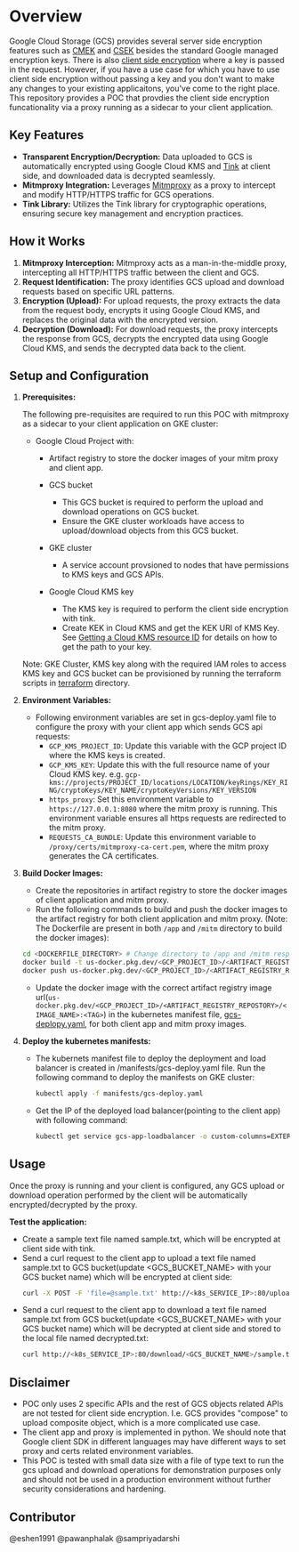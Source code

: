 # Overview

Google Cloud Storage (GCS) provides several server side encryption features such as [CMEK](https://cloud.google.com/kms/docs/cmek) and [CSEK](https://cloud.google.com/storage/docs/encryption/customer-supplied-keys) besides the standard Google managed encryption keys. There is also [client side encryption](https://cloud.google.com/storage/docs/encryption/client-side-keys) where a key is passed in the request. However, if you have a use case for which you have to use client side encryption without passing a key and you don't want to make any changes to your existing applicaitons, you've come to the right place. This repository provides a POC that provdies the client side encryption funcationality via a proxy running as a sidecar to your client application.

## Key Features

- **Transparent Encryption/Decryption:** Data uploaded to GCS is automatically encrypted using Google Cloud KMS and [Tink](https://developers.google.com/tink)  at client side, and downloaded data is decrypted seamlessly.
- **Mitmproxy Integration:** Leverages [Mitmproxy](https://mitmproxy.org/) as a proxy to intercept and modify HTTP/HTTPS traffic for GCS operations.
- **Tink Library:** Utilizes the Tink library for cryptographic operations, ensuring secure key management and encryption practices.

## How it Works

1. **Mitmproxy Interception:** Mitmproxy acts as a man-in-the-middle proxy, intercepting all HTTP/HTTPS traffic between the client and GCS.
1. **Request Identification:** The proxy identifies GCS upload and download requests based on specific URL patterns.
1. **Encryption (Upload):** For upload requests, the proxy extracts the data from the request body, encrypts it using Google Cloud KMS, and replaces the original data with the encrypted version.
1. **Decryption (Download):** For download requests, the proxy intercepts the response from GCS, decrypts the encrypted data using Google Cloud KMS, and sends the decrypted data back to the client.

## Setup and Configuration

1. **Prerequisites:**

   The following pre-requisites are required to run this POC with mitmproxy as a sidecar to your client application on GKE cluster:

   - Google Cloud Project with:
     - Artifact registry to store the docker images of your mitm proxy and client app.
     - GCS bucket
       - This GCS bucket is required to perform the upload and download operations on GCS bucket.
       - Ensure the GKE cluster workloads have access to upload/download objects from this GCS bucket.
     - GKE cluster
        - A service account provsioned to nodes that have permissions to KMS keys and GCS APIs.  
    
     - Google Cloud KMS key
       - The KMS key is required to perform the client side encryption with tink.
       - Create KEK in Cloud KMS and get the KEK URI of KMS Key. See [Getting a Cloud KMS resource ID](https://cloud.google.com/kms/docs/getting-resource-ids) for details on how to get the path to your key.

    Note: GKE Cluster, KMS key along with the required IAM roles to access KMS key and GCS bucket can be provisioned by running the terraform scripts in [terraform](./terraform/) directory.

2. **Environment Variables:**

   - Following environment variables are set in gcs-deploy.yaml file to configure the proxy with your client app which sends GCS api requests:
     - `GCP_KMS_PROJECT_ID`: Update this variable with the GCP project ID where the KMS keys is created.
     - `GCP_KMS_KEY`: Update this with the full resource name of your Cloud KMS key. e.g. `gcp-kms://projects/PROJECT_ID/locations/LOCATION/keyRings/KEY_RING/cryptoKeys/KEY_NAME/cryptoKeyVersions/KEY_VERSION`
     - `https_proxy`: Set this environment variable to `https://127.0.0.1:8080` where the mitm proxy is running. This environment variable ensures all https requests are redirected to the mitm proxy.
     - `REQUESTS_CA_BUNDLE`: Update this environment variable to `/proxy/certs/mitmproxy-ca-cert.pem`, where the mitm proxy generates the CA certificates.

3. **Build Docker Images:**

   - Create the repositories in artifact registry to store the docker images of client application and mitm proxy.
   - Run the following commands to build and push the docker images to the artifact registry for both client application and mitm proxy. (Note: The Dockerfile are present in both `/app` and `/mitm` directory to build the docker images):

   ```bash
   cd <DOCKERFILE_DIRECTORY> # Change directory to /app and /mitm respectively for building the images
   docker build -t us-docker.pkg.dev/<GCP_PROJECT_ID>/<ARTIFACT_REGISTRY_REPOSTORY>/<IMAGE_NAME>:<TAG> .
   docker push us-docker.pkg.dev/<GCP_PROJECT_ID>/<ARTIFACT_REGISTRY_REPOSTORY>/<IMAGE_NAME>:<TAG>

   ```

   - Update the docker image with the correct artifact registry image url(`us-docker.pkg.dev/<GCP_PROJECT_ID>/<ARTIFACT_REGISTRY_REPOSTORY>/<IMAGE_NAME>:<TAG>`) in the kubernetes manifest file, [gcs-deplopy.yaml](./manifests/gcs-deploy.yaml), for both client app and mitm proxy images.

4. **Deploy the kubernetes manifests:**

   - The kubernets manifest file to deploy the deployment and load balancer is created in /manifests/gcs-deploy.yaml file. Run the following command to deploy the manifests on GKE cluster:
     ```bash
     kubectl apply -f manifests/gcs-deploy.yaml
     ```
   - Get the IP of the deployed load balancer(pointing to the client app) with following command:
     ```bash
     kubectl get service gcs-app-loadbalancer -o custom-columns=EXTERNAL_IP:.status.loadBalancer.ingress[0].ip 
     ```

## Usage

Once the proxy is running and your client is configured, any GCS upload or download operation performed by the client will be automatically encrypted/decrypted by the proxy.

**Test the application:**

- Create a sample text file named sample.txt, which will be encrypted at client side with tink.
- Send a curl request to the client app to upload a text file named sample.txt to GCS bucket(update \<GCS\_BUCKET\_NAME> with your GCS bucket name) which will be encrypted at client side:
  ```bash
  curl -X POST -F 'file=@sample.txt' http://<k8s_SERVICE_IP>:80/upload/<GCS_BUCKET_NAME>
  ```
- Send a curl request to the client app to download a text file named sample.txt from GCS bucket(update \<GCS\_BUCKET\_NAME> with your GCS bucket name) which will be decrypted at client side and stored to the local file named decrypted.txt:
  ```bash
  curl http://<k8s_SERVICE_IP>:80/download/<GCS_BUCKET_NAME>/sample.txt > decrypted.txt
  ```

## Disclaimer

- POC only uses 2 specific APIs and the rest of GCS objects related APIs are not tested for client side encryption. I.e. GCS provides "compose" to upload composite object, which is a more complicated use case.
- The client app and proxy is implemented in python. We should note that Google client SDK in different languages may have different ways to set proxy and certs related environment variables.
- This POC is tested with small data size with a file of type text to run the gcs upload and download operations for demonstration purposes only and should not be used in a production environment without further security considerations and hardening.

## Contributor
@eshen1991
@pawanphalak
@sampriyadarshi
